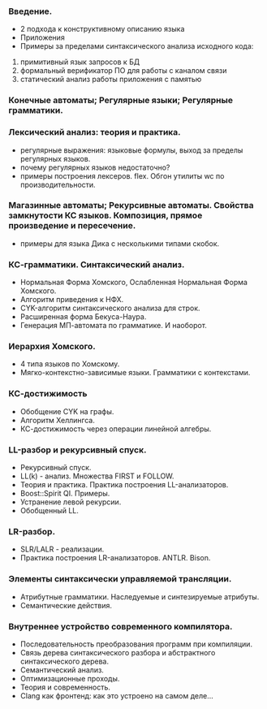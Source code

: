 ### Введение.
 - 2 подхода к конструктивному описанию языка
 - Приложения
 - Примеры за пределами синтаксического анализа исходного кода:
 1) примитивный язык запросов к БД
 2) формальный верификатор ПО для работы с каналом связи
 3) статический анализ работы приложения с памятью
 
### Конечные автоматы; Регулярные языки; Регулярные грамматики.
### Лексический анализ: теория и практика.
 - регулярные выражения: языковые формулы, выход за пределы регулярных языков.
 - почему регулярных языков недостаточно?
 - примеры построения лексеров. flex. Обгон утилиты wc по производительности.
### Магазинные автоматы; Рекурсивные автоматы. Свойства замкнутости КС языков. Композиция, прямое произведение и пересечение.
 - примеры для языка Дика с несколькими типами скобок.
### КС-грамматики. Синтаксический анализ.
 - Нормальная Форма Хомского, Ослабленная Нормальная Форма Хомского.
 - Алгоритм приведения к НФХ.
 - CYK-алгоритм синтаксического анализа для строк.
 - Расширенная форма Бекуса-Наура.
 - Генерация МП-автомата по грамматике. И наоборот.
### Иерархия Хомского. 
 - 4 типа языков по Хомскому.
 - Мягко-контекстно-зависимые языки. Грамматики с контекстами.
### КС-достижимость
- Обобщение CYK на графы.
- Алгоритм Хеллингса. 
- КС-достижимость через операции линейной алгебры.
### LL-разбор и рекурсивный спуск.
   - Рекурсивный спуск.
   - LL(k) - анализ. Множества FIRST и FOLLOW. 
   - Теория и практика. Практика построения LL-анализаторов.
   - Boost::Spirit QI. Примеры.
   - Устранение левой рекурсии.
   - Обобщенный LL.
### LR-разбор.
   - SLR/LALR - реализации. 
   - Практика построения LR-анализаторов. ANTLR. Bison.
### Элементы синтаксически управляемой трансляции.
   - Атрибутные грамматики. Наследуемые и синтезируемые атрибуты.
   - Семантические действия.
### Внутреннее устройство современного компилятора.
   - Последовательность преобразования программ при компиляции. 
   - Связь дерева синтаксического разбора и абстрактного синтаксического дерева. 
   - Семантический анализ. 
   - Оптимизационные проходы.
   - Теория и современность.
   - Clang как фронтенд: как это устроено на самом деле...
